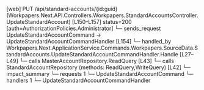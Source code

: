 [web] PUT /api/standard-accounts/{id:guid}  (Workpapers.Next.API.Controllers.Workpapers.StandardAccountsController.UpdateStandardAccount)  [L150–L157] status=200 [auth=AuthorizationPolicies.Administrator]
  └─ sends_request UpdateStandardAccountCommand -> UpdateStandardAccountCommandHandler [L154]
    └─ handled_by Workpapers.Next.ApplicationService.Commands.Workpapers.SourceData.StandardAccounts.UpdateStandardAccountCommandHandler.Handle [L27–L49]
      └─ calls MasterAccountRepository.ReadQuery [L43]
      └─ calls StandardAccountRepository (methods: ReadQuery,WriteQuery) [L42]
  └─ impact_summary
    └─ requests 1
      └─ UpdateStandardAccountCommand
    └─ handlers 1
      └─ UpdateStandardAccountCommandHandler

